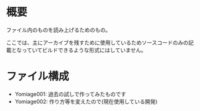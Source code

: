 # 概要
ファイル内のものを読み上げるためのもの。

ここでは、主にアーカイブを残すために使用しているためソースコードのみの記載となっていてビルドできるような形式にはしていません。

# ファイル構成

+ Yomiage001: 過去の試しで作ってみたものです
+ Yomiage002: 作り方等を変えたので(現在使用している開発)